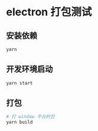 # electron 打包测试

## 安装依赖

```bash
yarn
```

## 开发环境启动

```bash
yarn start
```

## 打包

```bash
# 打 window 平台的包
yarn build
```
